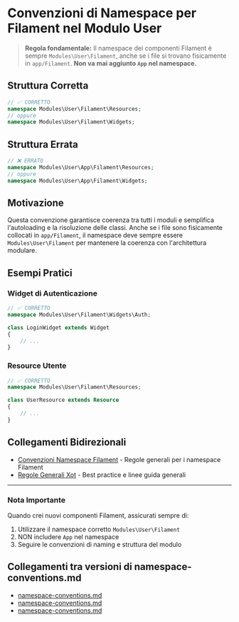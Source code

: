 # Convenzioni di Namespace per Filament nel Modulo User

> **Regola fondamentale:** Il namespace dei componenti Filament è sempre `Modules\User\Filament`, anche se i file si trovano fisicamente in `app/Filament`. **Non va mai aggiunto `App` nel namespace.**

## Struttura Corretta

```php
// ✅ CORRETTO
namespace Modules\User\Filament\Resources;
// oppure
namespace Modules\User\Filament\Widgets;
```

## Struttura Errata

```php
// ❌ ERRATO
namespace Modules\User\App\Filament\Resources;
// oppure
namespace Modules\User\App\Filament\Widgets;
```

## Motivazione

Questa convenzione garantisce coerenza tra tutti i moduli e semplifica l'autoloading e la risoluzione delle classi. Anche se i file sono fisicamente collocati in `app/Filament`, il namespace deve sempre essere `Modules\User\Filament` per mantenere la coerenza con l'architettura modulare.

## Esempi Pratici

### Widget di Autenticazione

```php
// ✅ CORRETTO
namespace Modules\User\Filament\Widgets\Auth;

class LoginWidget extends Widget
{
    // ...
}
```

### Resource Utente

```php
// ✅ CORRETTO
namespace Modules\User\Filament\Resources;

class UserResource extends Resource
{
    // ...
}
```

## Collegamenti Bidirezionali

- [Convenzioni Namespace Filament](../../Cms/docs/convenzioni-namespace-filament.md) - Regole generali per i namespace Filament
- [Regole Generali Xot](../../Xot/docs/README.md) - Best practice e linee guida generali

---

### Nota Importante
Quando crei nuovi componenti Filament, assicurati sempre di:
1. Utilizzare il namespace corretto `Modules\User\Filament`
2. NON includere `App` nel namespace
3. Seguire le convenzioni di naming e struttura del modulo

## Collegamenti tra versioni di namespace-conventions.md
* [namespace-conventions.md](../../../Xot/docs/namespace-conventions.md)
* [namespace-conventions.md](../../../User/docs/namespace-conventions.md)
* [namespace-conventions.md](../../../Cms/docs/best-practices/namespace-conventions.md)


